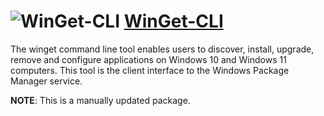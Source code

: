 ﻿# ![WinGet-CLI](https://cdn.jsdelivr.net/gh/pauby/ChocoPackages@cd7c485/icons/winget-cli.png "WinGet-CLI Logo") [WinGet-CLI](https://chocolatey.org/packages/winget-cli)

The winget command line tool enables users to discover, install, upgrade, remove and configure applications on Windows 10 and Windows 11 computers. This tool is the client interface to the Windows Package Manager service.

**NOTE**: This is a manually updated package.
